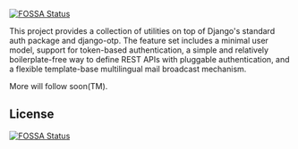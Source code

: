 [![FOSSA Status](https://app.fossa.com/api/projects/git%2Bgithub.com%2FMatthiasValvekens%2Fdjango-webauth.svg?type=shield)](https://app.fossa.com/projects/git%2Bgithub.com%2FMatthiasValvekens%2Fdjango-webauth?ref=badge_shield)

This project provides a collection of utilities on top of Django's standard auth package and django-otp.
The feature set includes a minimal user model, support for token-based authentication, a simple and relatively boilerplate-free way to define REST APIs with pluggable authentication, and a flexible template-base multilingual mail broadcast mechanism.

More will follow soon(TM).


## License
[![FOSSA Status](https://app.fossa.com/api/projects/git%2Bgithub.com%2FMatthiasValvekens%2Fdjango-webauth.svg?type=large)](https://app.fossa.com/projects/git%2Bgithub.com%2FMatthiasValvekens%2Fdjango-webauth?ref=badge_large)